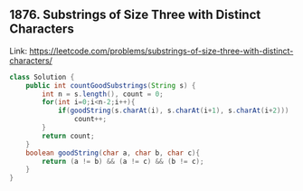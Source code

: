 ## 1876. Substrings of Size Three with Distinct Characters
Link: https://leetcode.com/problems/substrings-of-size-three-with-distinct-characters/

```java
class Solution {
    public int countGoodSubstrings(String s) {
        int n = s.length(), count = 0;
        for(int i=0;i<n-2;i++){
            if(goodString(s.charAt(i), s.charAt(i+1), s.charAt(i+2)))
                count++;
        }
        return count;
    }
    boolean goodString(char a, char b, char c){
        return (a != b) && (a != c) && (b != c);
    }
}

```